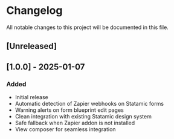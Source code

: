 # Changelog

All notable changes to this project will be documented in this file.

## [Unreleased]

## [1.0.0] - 2025-01-07

### Added
- Initial release
- Automatic detection of Zapier webhooks on Statamic forms
- Warning alerts on form blueprint edit pages
- Clean integration with existing Statamic design system
- Safe fallback when Zapier addon is not installed
- View composer for seamless integration